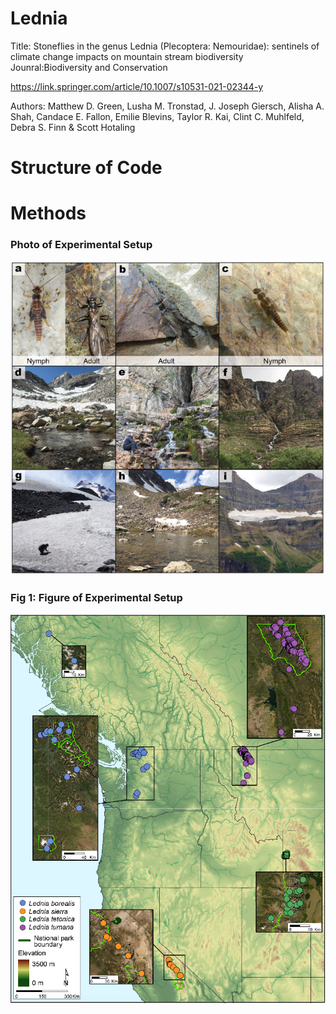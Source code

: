 # Lednia

Title: Stoneflies in the genus Lednia (Plecoptera: Nemouridae): sentinels of climate change impacts on mountain stream biodiversity
Jounral:Biodiversity and Conservation

https://link.springer.com/article/10.1007/s10531-021-02344-y

Authors: Matthew D. Green, Lusha M. Tronstad, J. Joseph Giersch, Alisha A. Shah, Candace E. Fallon, Emilie Blevins, Taylor R. Kai, Clint C. Muhlfeld, Debra S. Finn & Scott Hotaling

# Structure of Code


# Methods

### Photo of Experimental Setup
![](Images/Picture0.png)

### Fig 1: Figure of Experimental Setup
![](Images/Picture1.png)
